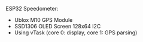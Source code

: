 ESP32 Speedometer:
- Ublox M10 GPS Module
- SSD1306 OLED Screen 128x64 I2C
- Using vTask (core 0: display, core 1: GPS parsing)